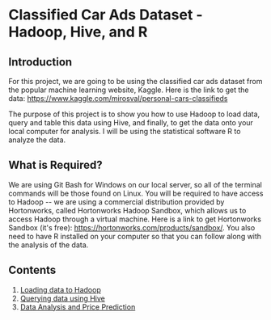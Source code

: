 # Classified Car Ads Dataset - Hadoop, Hive, and R

## Introduction
For this project, we are going to be using the classified car ads dataset from the popular machine learning website, Kaggle. Here is the link to get the data: https://www.kaggle.com/mirosval/personal-cars-classifieds

The purpose of this project is to show you how to use Hadoop to load data, query and table this data using Hive, and finally, to get the data onto your local computer for analysis. I will be using the statistical software R to analyze the data.

## What is Required?
We are using Git Bash for Windows on our local server, so all of the terminal commands will be those found on Linux. You will be required to have access to Hadoop -- we are using a commercial distribution provided by Hortonworks, called Hortonworks Hadoop Sandbox, which allows us to access Hadoop through a virtual machine. Here is a link to get Hortonworks Sandbox (it's free): https://hortonworks.com/products/sandbox/. You also need to have R installed on your computer so that you can follow along with the analysis of the data.

## Contents
1. [Loading data to Hadoop](https://github.com/mbdata/classified_car_ads/blob/master/notebooks/load_data.md)
2. [Querying data using Hive](https://github.com/mbdata/classified_car_ads/blob/master/notebooks/query_data.md)
3. [Data Analysis and Price Prediction](https://github.com/mbdata/classified_car_ads/blob/master/notebooks/data_analysis_cars.md)
